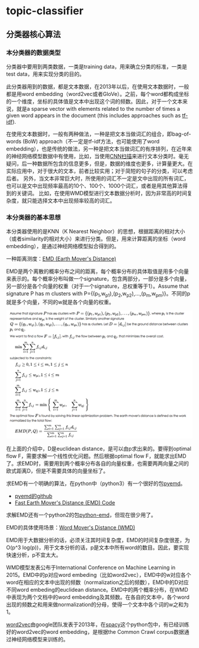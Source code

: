 # topic-classifier

## 分类器核心算法

### 本分类器的数据类型
分类器中要用到两类数据，一类是training data，用来确立分类的标准，一类是test data，用来实现分类的目的。

此分类器用到的数据，都是文本数据，在2013年以后，在使用文本数据时，一般都是用word embedding（word2vec或者GloVe）。之前，每个word都构成坐标的一个维度，坐标的具体值是文本中出现这个词的频数。因此，对于一个文本来说，就是a sparse vector with elements related to the number of times a given word appears in the document (this includes approaches such as [tf-idf](https://en.wikipedia.org/wiki/Tf%E2%80%93idf)).

在使用文本数据时，一般有两种做法，一种是把文本当做词汇的组合，即bag-of-words (BoW) approach（不一定是tf-idf方法，也可能使用了word embedding），也是传统的做法，另一种是把文本当做词汇的有序排列，在近年来的神经网络模型数据中有使用，比如，当使用[CNN扫描](https://github.com/dennybritz/cnn-text-classification-tf)来进行文本分类时。毫无疑问，后一种数据所包含的信息更多，但是，数据的维度也更多，计算量更大。在实际应用中，对于很大的文本，前者比较实用；对于简短的句子的分类，可以考虑后者。
另外，当文本非常巨大时，所使用的词汇不一定是文中出现的所有词汇，也可以是文中出现频率最高的10个、100个、1000个词汇，或者是用其他算法得到的关键词。
比如，在使用WMD模型进行文本数据分析时，因为非常高的时间复杂度，就只能选择文本中出现频率较高的词汇。


### 本分类器的基本思想
本分类器使用的是KNN（K Nearest Neighbor）的思想，根据距离的相对大小（或者similarity的相对大小）来进行分类。但是，用来计算距离的坐标（word embedding），是通过神经网络模型拟合得到的。

一种距离测度：[EMD (Earth Mover's Distance)](https://en.wikipedia.org/wiki/Earth_mover's_distance)

EMD是两个离散的概率分布之间的距离，每个概率分布的具体取值是用多个向量来表示的。每个概率分布叫做一个signature，包含两部分，一部分是多个向量，另一部分是各个向量的权重（对于一个signature，总权重等于1）。Assume that signature P has m clusters with P={(p<sub>1</sub>,w<sub>p1</sub>),(p<sub>2</sub>,w<sub>p2</sub>),...,(p<sub>m</sub>,w<sub>pm</sub>)}。不同的p就是多个向量，不同的w就是各个向量的权重。

![The definition of EMD](images/emd.png)

在上面的介绍中，D是euclidean distance，是可以由p求出来的。要得到optimal flow F，需要求解一个线性优化问题。然后根据optimal flow F，就能求出EMD了。求EMD时，需要用到两个概率分布各自的向量权重，也需要两两向量之间的欧式距离D，但是不需要具体的向量坐标了。

求EMD有一个明确的算法，在python中（python3）有一个很好的包[pyemd](https://pypi.python.org/pypi/pyemd)。
* [pyemd的github](https://github.com/wmayner/pyemd)
* [Fast Earth Mover's Distance (EMD) Code](http://www.ariel.ac.il/sites/ofirpele/fastemd/code/)

求解EMD还有一个python2的包[python-emd](https://github.com/pdinges/python-emd)，但现在很少用了。

EMD的具体使用场景：[Word Mover's Distance (WMD)](http://proceedings.mlr.press/v37/kusnerb15.pdf)

EMD用于大数据分析的话，必须关注其时间复杂度，EMD的时间复杂度很差，为O(p^3 log(p))，用于文本分析的话，p是文本中所有word的数目。因此，要实现快速分析，p不宜太大。

WMD模型发表公布于International Conference on Machine Learning in 2015。EMD中的p对应word embeding（比如word2vec），EMD中的w对应各个word在相应的文本中出现的频数（normalization之后的频数），EMD中的D对应不同word embeding的euclidean distance。EMD中的两个概率分布，在WMD中表现为两个文档中的word embedding及其频数。在各自的文本中，各个word出现的频数之和用来做normalization的分母，使得一个文本中各个词的w之和为1。

[word2vec](https://papers.nips.cc/paper/5021-distributed-representations-of-words-and-phrases-and-their-compositionality.pdf)由google团队发表于2013年，在[spacy](https://spacy.io/)这个python包中，有已经训练好的word2vec的word embedding，是根据the Common Crawl corpus数据通过神经网络模型来训练的。

